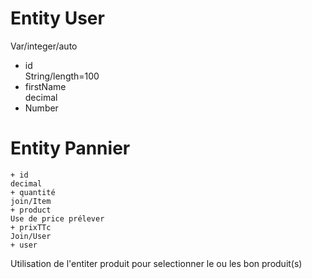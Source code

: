 # Entity User  
   Var/integer/auto
   + id  
   String/length=100
   + firstName  
   decimal
   + Number  

# Entity Pannier
    + id
    decimal
    + quantité
    join/Item
    + product
    Use de price prélever
    + prixTTc
    Join/User
    + user
Utilisation de l'entiter produit pour selectionner le ou les bon produit(s)


